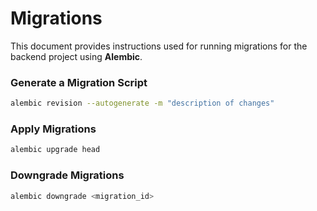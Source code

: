 # Migrations

This document provides instructions used for running migrations for the backend project using **Alembic**.

### Generate a Migration Script

```sh
alembic revision --autogenerate -m "description of changes"
```

### Apply Migrations

```sh
alembic upgrade head
```

### Downgrade Migrations

```sh
alembic downgrade <migration_id>
```
